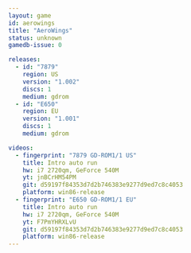```yaml
---
layout: game
id: aerowings
title: "AeroWings"
status: unknown
gamedb-issue: 0

releases:
  - id: "7879"
    region: US
    version: "1.002"
    discs: 1
    medium: gdrom
  - id: "E650"
    region: EU
    version: "1.001"
    discs: 1
    medium: gdrom

videos:
  - fingerprint: "7879 GD-ROM1/1 US"
    title: Intro auto run
    hw: i7 2720qm, GeForce 540M
    yt: jnBCrHM54PM
    git: d59197f84353d7d2b746383e9277d9ed7c8c4053
    platform: win86-release
  - fingerprint: "E650 GD-ROM1/1 EU"
    title: Intro auto run
    hw: i7 2720qm, GeForce 540M
    yt: F7PmYHRXLvU
    git: d59197f84353d7d2b746383e9277d9ed7c8c4053
    platform: win86-release
---
```

